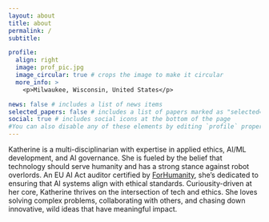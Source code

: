 ```yaml
---
layout: about
title: about
permalink: /
subtitle: 

profile:
  align: right
  image: prof_pic.jpg
  image_circular: true # crops the image to make it circular
  more_info: >
    <p>Milwaukee, Wisconsin, United States</p>

news: false # includes a list of news items
selected_papers: false # includes a list of papers marked as "selected={true}"
social: true # includes social icons at the bottom of the page
#You can also disable any of these elements by editing `profile` property of the YAML header of your `_pages/about.md`. Edit `_bibliography/papers.bib` and Jekyll will render your [publications page](/al-folio/publications/) automatically.
---
```


Katherine is a multi-disciplinarian with expertise in applied ethics, AI/ML development, and AI governance. She is fueled by the belief that technology should serve humanity and has a strong stance against robot overlords. An EU AI Act auditor certified by [ForHumanity](https://www.forhumanity.dev), she’s dedicated to ensuring that AI systems align with ethical standards. Curiousity-driven at her core, Katherine thrives on the intersection of tech and ethics. She loves solving complex problems, collaborating with others, and chasing down innovative, wild ideas that have meaningful impact. 




